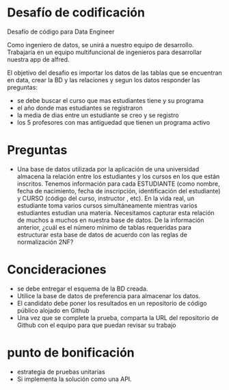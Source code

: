 # **Desafío de codificación**
Desafío de código para Data Engineer

Como ingeniero de datos, se unirá a nuestro equipo de desarrollo. Trabajaría en un equipo multifuncional de ingenieros para desarrollar nuestra app de alfred.

El objetivo del desafio es importar los datos de las tablas que se encuentran en data, crear la BD y las relaciones y segun los datos responder las preguntas:

- se debe buscar el curso que mas estudiantes tiene y su programa
- el año donde mas estudiantes se registraron
- la media de dias entre un estudiante se creo y se registro
- los 5 profesores con mas antiguedad que tienen un programa activo

# **Preguntas**

- Una base de datos utilizada por la aplicación de una universidad almacena la relación entre los estudiantes y los cursos en los que están inscritos. Tenemos información para cada ESTUDIANTE (como nombre, fecha de nacimiento, fecha de inscripción, identificación del estudiante) y CURSO (código del curso, instructor , etc). En la vida real, un estudiante toma varios cursos simultáneamente mientras varios estudiantes estudian una materia. Necesitamos capturar esta relación de muchos a muchos en nuestra base de datos. De la información anterior, ¿cuál es el número mínimo de tablas requeridas para estructurar esta base de datos de acuerdo con las reglas de normalización 2NF?

# **Concideraciones**

- se debe entregar el esquema de la BD creada.
- Utilice la base de datos de preferencia para almacenar los datos.
- El candidato debe poner los resultados en un repositorio de código público alojado en Github
- Una vez que se complete la prueba, comparta la URL del repositorio de Github con el equipo para que puedan revisar su trabajo

# **punto de bonificación**

- estrategia de pruebas unitarias
- Si implementa la solución como una API.